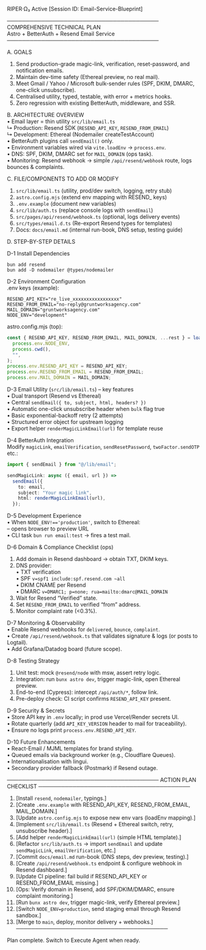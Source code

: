 RIPER·Ω₃ Active [Session ID: Email-Service-Blueprint]

────────────────────────────────────────
COMPREHENSIVE TECHNICAL PLAN  
Astro + BetterAuth + Resend Email Service
────────────────────────────────────────

A. GOALS

1. Send production-grade magic-link, verification, reset-password, and notification emails.
2. Maintain dev-time safety (Ethereal preview, no real mail).
3. Meet Gmail / Yahoo / Microsoft bulk-sender rules (SPF, DKIM, DMARC, one-click unsubscribe).
4. Centralised utility, typed, testable, with error + metrics hooks.
5. Zero regression with existing BetterAuth, middleware, and SSR.

B. ARCHITECTURE OVERVIEW  
• Email layer = thin utility `src/lib/email.ts`  
 ↳ Production: Resend SDK (`RESEND_API_KEY`, `RESEND_FROM_EMAIL`)  
 ↳ Development: Ethereal (Nodemailer createTestAccount)  
• BetterAuth plugins call `sendEmail()` only.  
• Environment variables wired via `vite.loadEnv` → `process.env`.  
• DNS: SPF, DKIM, DMARC set for `MAIL_DOMAIN` (ops task).  
• Monitoring: Resend webhook → simple `/api/resend/webhook` route, logs bounces & complaints.

C. FILE/COMPONENTS TO ADD OR MODIFY

1. `src/lib/email.ts` (utility, prod/dev switch, logging, retry stub)
2. `astro.config.mjs` (extend env mapping with RESEND\_ keys)
3. `.env.example` (document new variables)
4. `src/lib/auth.ts` (replace console logs with `sendEmail`)
5. `src/pages/api/resend/webhook.ts` (optional, logs delivery events)
6. `src/types/email.d.ts` (Re-export Resend types for templates)
7. Docs: `docs/email.md` (internal run-book, DNS setup, testing guide)

D. STEP-BY-STEP DETAILS

D-1 Install Dependencies

```
bun add resend
bun add -D nodemailer @types/nodemailer
```

D-2 Environment Configuration  
.env keys (example):

```
RESEND_API_KEY="re_live_xxxxxxxxxxxxxxxxx"
RESEND_FROM_EMAIL="no-reply@gruntworksagency.com"
MAIL_DOMAIN="gruntworksagency.com"
NODE_ENV="development"
```

astro.config.mjs (top):

```js
const { RESEND_API_KEY, RESEND_FROM_EMAIL, MAIL_DOMAIN, ...rest } = loadEnv(
  process.env.NODE_ENV,
  process.cwd(),
  "",
);
process.env.RESEND_API_KEY = RESEND_API_KEY;
process.env.RESEND_FROM_EMAIL = RESEND_FROM_EMAIL;
process.env.MAIL_DOMAIN = MAIL_DOMAIN;
```

D-3 Email Utility (`src/lib/email.ts`) – key features  
• Dual transport (Resend vs Ethereal)  
• Central `sendEmail({ to, subject, html, headers? })`  
• Automatic one-click unsubscribe header when `bulk` flag true  
• Basic exponential-backoff retry (2 attempts)  
• Structured error object for upstream logging  
• Export helper `renderMagicLinkEmail(url)` for template reuse

D-4 BetterAuth Integration  
Modify `magicLink`, `emailVerification`, `sendResetPassword`, `twoFactor.sendOTP` etc.:

```ts
import { sendEmail } from "@/lib/email";

sendMagicLink: async ({ email, url }) =>
  sendEmail({
    to: email,
    subject: "Your magic link",
    html: renderMagicLinkEmail(url),
  });
```

D-5 Development Experience  
• When `NODE_ENV!=='production'`, switch to Ethereal:  
 – opens browser to preview URL  
• CLI task `bun run email:test` -> fires a test mail.

D-6 Domain & Compliance Checklist (ops)

1. Add domain in Resend dashboard → obtain TXT, DKIM keys.
2. DNS provider:  
   • TXT verification  
   • SPF `v=spf1 include:spf.resend.com ~all`  
   • DKIM CNAME per Resend  
   • DMARC `v=DMARC1; p=none; rua=mailto:dmarc@MAIL_DOMAIN`
3. Wait for Resend “Verified” state.
4. Set `RESEND_FROM_EMAIL` to verified “from” address.
5. Monitor complaint rate (<0.3%).

D-7 Monitoring & Observability  
• Enable Resend webhooks for `delivered`, `bounce`, `complaint`.  
• Create `/api/resend/webhook.ts` that validates signature & logs (or posts to Logtail).  
• Add Grafana/Datadog board (future scope).

D-8 Testing Strategy

1. Unit test: mock `@resend/node` with msw, assert retry logic.
2. Integration: run `bunx astro dev`, trigger magic-link, open Ethereal preview.
3. End-to-end (Cypress): intercept `/api/auth/*`, follow link.
4. Pre-deploy check: CI script confirms `RESEND_API_KEY` present.

D-9 Security & Secrets  
• Store API key in `.env` locally; in prod use Vercel/Render secrets UI.  
• Rotate quarterly (add `API_KEY_VERSION` header to mail for traceability).  
• Ensure no logs print `process.env.RESEND_API_KEY`.

D-10 Future Enhancements  
• React-Email / MJML templates for brand styling.  
• Queued emails via background worker (e.g., Cloudflare Queues).  
• Internationalisation with lingui.  
• Secondary provider fallback (Postmark) if Resend outage.

────────────────────────────────────────
ACTION PLAN CHECKLIST
────────────────────────────────────────

1. [Install `resend`, `nodemailer`, typings.]
2. [Create `.env.example` with RESEND_API_KEY, RESEND_FROM_EMAIL, MAIL_DOMAIN.]
3. [Update `astro.config.mjs` to expose new env vars (loadEnv mapping).]
4. [Implement `src/lib/email.ts` (Resend + Ethereal switch, retry, unsubscribe header).]
5. [Add helper `renderMagicLinkEmail(url)` (simple HTML template).]
6. [Refactor `src/lib/auth.ts` → import `sendEmail` and update `sendMagicLink`, `emailVerification`, etc.]
7. [Commit `docs/email.md` run-book (DNS steps, dev preview, testing).]
8. [Create `/api/resend/webhook.ts` endpoint & configure webhook in Resend dashboard.]
9. [Update CI pipeline: fail build if RESEND_API_KEY or RESEND_FROM_EMAIL missing.]
10. [Ops: Verify domain in Resend, add SPF/DKIM/DMARC, ensure complaint monitoring.]
11. [Run `bunx astro dev`, trigger magic-link, verify Ethereal preview.]
12. [Switch `NODE_ENV=production`, send staging email through Resend sandbox.]
13. [Merge to `main`, deploy, monitor delivery + webhooks.]  
    ────────────────────────────────────────

Plan complete. Switch to Execute Agent when ready.
